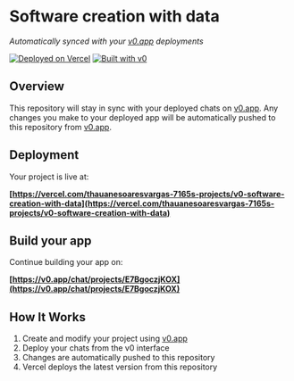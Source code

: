 # Software creation with data

*Automatically synced with your [v0.app](https://v0.app) deployments*

[![Deployed on Vercel](https://img.shields.io/badge/Deployed%20on-Vercel-black?style=for-the-badge&logo=vercel)](https://vercel.com/thauanesoaresvargas-7165s-projects/v0-software-creation-with-data)
[![Built with v0](https://img.shields.io/badge/Built%20with-v0.app-black?style=for-the-badge)](https://v0.app/chat/projects/E7BgoczjKOX)

## Overview

This repository will stay in sync with your deployed chats on [v0.app](https://v0.app).
Any changes you make to your deployed app will be automatically pushed to this repository from [v0.app](https://v0.app).

## Deployment

Your project is live at:

**[https://vercel.com/thauanesoaresvargas-7165s-projects/v0-software-creation-with-data](https://vercel.com/thauanesoaresvargas-7165s-projects/v0-software-creation-with-data)**

## Build your app

Continue building your app on:

**[https://v0.app/chat/projects/E7BgoczjKOX](https://v0.app/chat/projects/E7BgoczjKOX)**

## How It Works

1. Create and modify your project using [v0.app](https://v0.app)
2. Deploy your chats from the v0 interface
3. Changes are automatically pushed to this repository
4. Vercel deploys the latest version from this repository